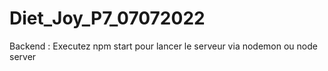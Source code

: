 # Diet_Joy_P7_07072022
Backend :
Executez npm start pour lancer le serveur via nodemon ou node server